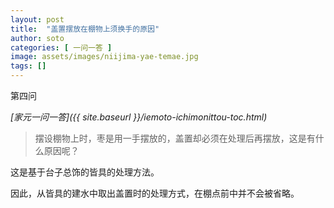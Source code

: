 ```yaml
---
layout: post
title:  "盖置摆放在棚物上须换手的原因"
author: soto
categories: [ 一问一答 ]
image: assets/images/niijima-yae-temae.jpg
tags: []
---
```


第四问

*[家元一问一答]({{ site.baseurl }}/iemoto-ichimonittou-toc.html)*

> 摆设棚物上时，枣是用一手摆放的，盖置却必须在处理后再摆放，这是有什么原因呢？

这是基于台子总饰的皆具的处理方法。

因此，从皆具的建水中取出盖置时的处理方式，在棚点前中并不会被省略。
